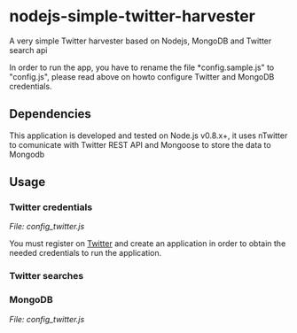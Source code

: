 nodejs-simple-twitter-harvester
===============================

A very simple Twitter harvester based on Nodejs, MongoDB and Twitter search api

In order to run the app, you have to rename the file *config.sample.js" to "config.js", please read above on howto configure Twitter and MongoDB credentials.

## Dependencies

This application is developed and tested on Node.js v0.8.x+, it uses nTwitter to comunicate with Twitter REST API and Mongoose to store the data to Mongodb

## Usage

### Twitter credentials

*File: config_twitter.js*

You must register on [Twitter](https://dev.twitter.com/) and create an application in order to obtain the needed credentials to run the application.

### Twitter searches

### MongoDB

*File: config_twitter.js*

